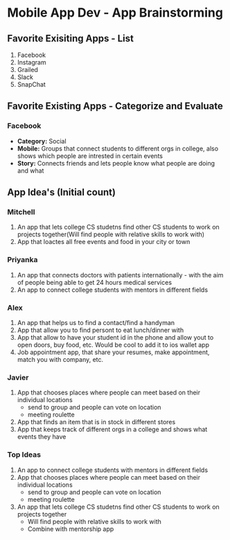 Mobile App Dev - App Brainstorming
===

## Favorite Exisiting Apps - List
1. Facebook
2. Instagram
3. Grailed
4. Slack
5. SnapChat

## Favorite Existing Apps - Categorize and Evaluate
### Facebook
- **Category:** Social
- **Mobile:** Groups that connect students to different orgs in college, also shows which people are intrested in certain events
- **Story:** Connects friends and lets people know what people are doing and what

## App Idea's (Initial count)
### Mitchell
1. An app that lets college CS studetns find other CS students to work on projects together(Will find people with relative skills to work with)
2. App that loactes all free events and food in your city or town

### Priyanka 
1. An app that connects doctors with patients internationally - with the aim of people being able to get 24 hours medical services 
2. An app to connect college students with mentors in different fields 

### Alex
1. An app that helps us to find a contact/find a handyman
2. App that allow you to find persont to eat lunch/dinner with
3. App that allow to have your student id in the phone and allow yout to open doors, buy food, etc. Would be cool to add it to ios wallet app
4. Job appointment app, that share your resumes, make appointment, match you with company, etc. 

### Javier
1. App that chooses places where people can meet based on their individual locations 
    - send to group and people can vote on location
    - meeting roulette
2. App that finds an item that is in stock in different stores
3. App that keeps track of different orgs in a college and shows what events they have

### Top Ideas
1. An app to connect college students with mentors in different fields
2. App that chooses places where people can meet based on their individual locations 
    - send to group and people can vote on location
    - meeting roulette 
3. An app that lets college CS studetns find other CS students to work on projects together
    - Will find people with relative skills to work with
    - Combine with mentorship app
